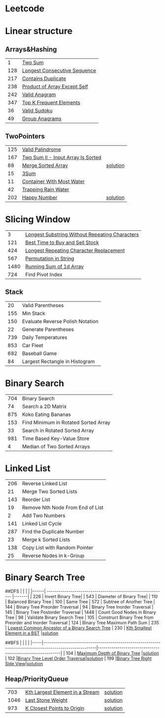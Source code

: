 # Leetcode


# Linear structure
## Arrays&Hashing
|              |                                                              |
| ---------------------- | ------------------------------------------------------------ |
| 1                      | [Two Sum](https://github.com/WeiruSun/Leetcode/blob/main/Arrays%26Hashing/1.%20Two%20Sum.md)|
| 128                    | [Longest Consecutive Sequence](https://github.com/WeiruSun/Leetcode/blob/main/Arrays%26Hashing/128.%20Longest%20Consecutive%20Sequence.md)|
| 217                    | [Contains Duplicate](https://github.com/WeiruSun/Leetcode/blob/main/Arrays%26Hashing/217.%20Contains%20Duplicate.md)|
| 238                    | [Product of Array Except Self](https://github.com/WeiruSun/Leetcode/blob/main/Arrays%26Hashing/238.%20Product%20of%20Array%20Except%20Self.md)|
| 242                   | [Valid Anagram](https://github.com/WeiruSun/Leetcode/blob/main/Arrays%26Hashing/242.%20Valid%20Anagram.md)|
| 347                   | [Top K Frequent Elements](https://github.com/WeiruSun/Leetcode/blob/main/Arrays%26Hashing/347.%20Top%20K%20Frequent%20Elements.md)|
| 36                    | [Valid Sudoku](https://github.com/WeiruSun/Leetcode/blob/main/Arrays%26Hashing/36.%20Valid%20Sudoku.md)|
| 49                    | [Group Anagrams](https://github.com/WeiruSun/Leetcode/blob/main/Arrays%26Hashing/49.%20Group%20Anagrams.md)|

## TwoPointers
|     |                                                              | |
|-----| ------------------------------------------------------------ |---|
| 125 | [Valid Palindrome](https://leetcode.com/problems/valid-palindrome/) |
| 167 | [Two Sum II - Input Array Is Sorted](https://leetcode.com/problems/two-sum-ii-input-array-is-sorted/) |
| 88  |[Merge Sorted Array](https://leetcode.com/problems/merge-sorted-array/description/?envType=study-plan&id=data-structure-i)|[solution](https://github.com/WeiruSun/Leetcode/blob/475a6039046db26425c02a9d41c0baedaabf155b/Two%20Pointers/88.%20Merge%20Sorted%20Array.md)
| 15  |[3Sum](https://leetcode.com/problems/3sum/)|
| 11  |[Container With Most Water](https://leetcode.com/problems/container-with-most-water/)|
| 42  |[Trapping Rain Water](https://leetcode.com/problems/trapping-rain-water/)|
| 202 |[Happy Number](https://leetcode.com/problems/happy-number/description/)|[solution](https://github.com/WeiruSun/Leetcode/blob/4e79e7a3d31c07e4e3c05eee2255af50d7963ef6/Two%20Pointers/Floyd's%20Tortoise%20and%20Hare/202.%20Happy%20Number.md)

# Slicing Window
|      |                                                              |
|------| ------------------------------------------------------------ |
| 3    |	[Longest Substring Without Repeating Characters](https://leetcode.com/problems/longest-substring-without-repeating-characters/)|
| 121  |	[Best Time to Buy and Sell Stock](https://leetcode.com/problems/best-time-to-buy-and-sell-stock/)
| 424  |	[Longest Repeating Character Replacement](https://leetcode.com/problems/longest-repeating-character-replacement/description/)
| 567  |	[Permutation in String](https://leetcode.com/problems/permutation-in-string/)
| 1480 |	[Running Sum of 1d Array]()
| 724  |	Find Pivot Index


## Stack
|      |                                                              |
|------| ------------------------------------------------------------ |
| 20   |	Valid Parentheses
| 155  |	Min Stack
| 150  |	Evaluate Reverse Polish Notation
|22|	Generate Parentheses
|739|	Daily Temperatures
|853|	Car Fleet
|682|	Baseball Game
|84|	Largest Rectangle in Histogram

# Binary Search
|      |                                                              |
|------| ------------------------------------------------------------ |
|704|	Binary Search
|74|	Search a 2D Matrix
|875|	Koko Eating Bananas
|153|	Find Minimum in Rotated Sorted Array
|33|	Search in Rotated Sorted Array
|981|	Time Based Key-Value Store
|4|	Median of Two Sorted Arrays

# Linked List
|      |                                                              |
|------| ------------------------------------------------------------ |
|206|	Reverse Linked List
|21|	Merge Two Sorted Lists
|143|	Reorder List
|19|	Remove Nth Node From End of List
|2|	Add Two Numbers
|141|	Linked List Cycle
|287|	Find the Duplicate Number
|23|	Merge k Sorted Lists
|138|	Copy List with Random Pointer
|25|	Reverse Nodes in k-Group

# Binary Search Tree
##DFS
|      |                                                              |       |
|------| ------------------------------------------------------------ |-------|
| 226  |	Invert Binary Tree|
| 543  |	Diameter of Binary Tree|
| 110  |	Balanced Binary Tree
| 100  |	Same Tree
| 572  |	Subtree of Another Tree
| 144  |	Binary Tree Preorder Traversal
| 94   |	Binary Tree Inorder Traversal
| 145  |	Binary Tree Postorder Traversal
| 1448 |	Count Good Nodes in Binary Tree
| 98   |	Validate Binary Search Tree
| 105  |	Construct Binary Tree from Preorder and Inorder Traversal
| 124  |	Binary Tree Maximum Path Sum
| 235  | [Lowest Common Ancestor of a Binary Search Tree](https://leetcode.com/problems/lowest-common-ancestor-of-a-binary-search-tree/description/)
| 230  | [Kth Smallest Element in a BST](https://leetcode.com/problems/kth-smallest-element-in-a-bst/) |[solution](https://github.com/WeiruSun/Leetcode/blob/c5944430ba237755b0824ea0b9f3c7d40b5ae892/Tree/DFS/230.%20Kth%20Smallest%20Element%20in%20a%20BST.md)

##BFS
|     |                                                                                                         |                                                           |
|-----|---------------------------------------------------------------------------------------------------------|-----------------------------------------------------------|
| 104 | [Maximum Depth of Binary Tree](https://leetcode.com/problems/maximum-depth-of-binary-tree/description/) |[solution](https://github.com/WeiruSun/Leetcode/blob/0a70eda8fe0bde76ede44d024552174bc967bc46/Tree/BFS/104%20MaximumDepthOfBinaryTree.md)      
| 102 |[Binary Tree Level Order Traversal](https://leetcode.com/problems/binary-tree-level-order-traversal/description/)|[solution](https://github.com/WeiruSun/Leetcode/blob/0a70eda8fe0bde76ede44d024552174bc967bc46/Tree/BFS/102%20BinaryTreeLevelOrderTraversal.md)
| 199 |[Binary Tree Right Side View](https://leetcode.com/problems/binary-tree-right-side-view/description/)|[solution](https://github.com/WeiruSun/Leetcode/blob/0a70eda8fe0bde76ede44d024552174bc967bc46/Tree/BFS/199.%20Binary%20Tree%20Right%20Side%20View.md)

## Heap/PriorityQueue
|      |                                                                                                   |               |
|------|---------------------------------------------------------------------------------------------------|---------------|
| 703  | [Kth Largest Element in a Stream](https://leetcode.com/problems/kth-largest-element-in-a-stream/) | [solution](https://github.com/WeiruSun/Leetcode/blob/15a67d17a8864959c7a67ef540de54d57d42356b/Linear/heapq%20&%20priorityQueue/703.%20Kth%20Largest%20Element%20in%20a%20Stream.md) |
| 1046 | [Last Stone Weight](https://leetcode.com/problems/last-stone-weight/)| [solution](https://github.com/WeiruSun/Leetcode/blob/15a67d17a8864959c7a67ef540de54d57d42356b/Linear/heapq%20&%20priorityQueue/1046.%20Last%20Stone%20Weight.md)  |
| 973  |[K Closest Points to Origin](https://leetcode.com/problems/k-closest-points-to-origin/description/)|[solution](https://github.com/WeiruSun/Leetcode/blob/15a67d17a8864959c7a67ef540de54d57d42356b/Linear/heapq%20&%20priorityQueue/973.%20K%20Closest%20Points%20to%20Origin.md)